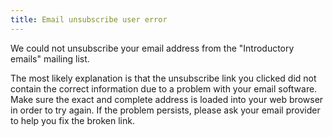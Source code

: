 ```yaml
---
title: Email unsubscribe user error
---
```


We could not unsubscribe your email address from the "Introductory emails" mailing list.

The most likely explanation is that the unsubscribe link you clicked did not contain the correct information due to a problem with your email software. Make sure the exact and complete address is loaded into your web browser in order to try again. If the problem persists, please ask your email provider to help you fix the broken link.
